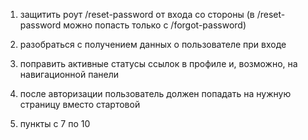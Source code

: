 1. защитить роут /reset-password от входа со стороны (в /reset-password можно попасть только с /forgot-password)
2. разобраться с получением данных о пользователе при входе

3. поправить активные статусы ссылок в профиле и, возможно, на навигационной панели

4. после авторизации пользователь должен попадать на нужную страницу вместо стартовой
5. пункты с 7 по 10
